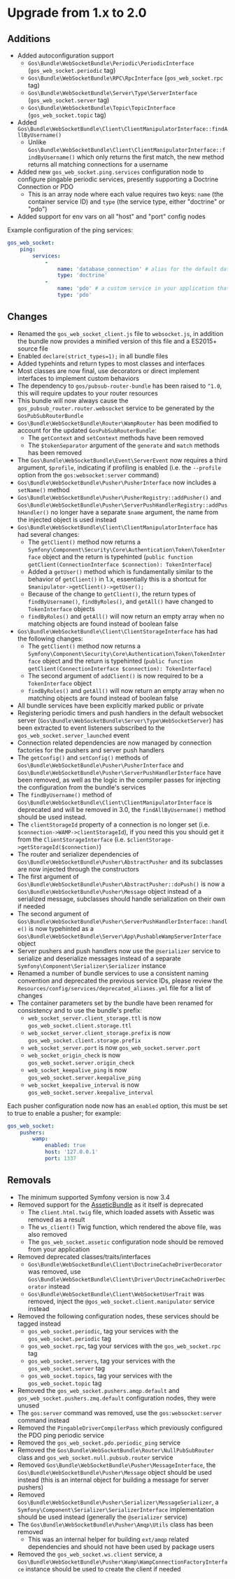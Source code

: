 # Upgrade from 1.x to 2.0

## Additions

- Added autoconfiguration support
    - `Gos\Bundle\WebSocketBundle\Periodic\PeriodicInterface` (`gos_web_socket.periodic` tag)
    - `Gos\Bundle\WebSocketBundle\RPC\RpcInterface` (`gos_web_socket.rpc` tag)
    - `Gos\Bundle\WebSocketBundle\Server\Type\ServerInterface` (`gos_web_socket.server` tag)
    - `Gos\Bundle\WebSocketBundle\Topic\TopicInterface` (`gos_web_socket.topic` tag)
- Added `Gos\Bundle\WebSocketBundle\Client\ClientManipulatorInterface::findAllByUsername()`
    - Unlike `Gos\Bundle\WebSocketBundle\Client\ClientManipulatorInterface::findByUsername()` which only returns the first match, the new method returns all matching connections for a username
- Added new `gos_web_socket.ping.services` configuration node to configure pingable periodic services, presently supporting a Doctrine Connection or PDO
    - This is an array node where each value requires two keys: `name` (the container service ID) and `type` (the service type, either "doctrine" or "pdo")
- Added support for env vars on all "host" and "port" config nodes
    
Example configuration of the ping services:

```yaml
gos_web_socket:
    ping:
        services:
            -
                name: 'database_connection' # alias for the default database connection created by the DoctrineBundle
                type: 'doctrine'
            -
                name: 'pdo' # a custom service in your application that is a PDO connection
                type: 'pdo'

```

## Changes

- Renamed the `gos_web_socket_client.js` file to `websocket.js`, in addition the bundle now provides a minified version of this file and a ES2015+ source file
- Enabled `declare(strict_types=1);` in all bundle files
- Added typehints and return types to most classes and interfaces
- Most classes are now final, use decorators or direct implement interfaces to implement custom behaviors
- The dependency to `gos/pubsub-router-bundle` has been raised to `^1.0`, this will require updates to your router resources
- This bundle will now always cause the `gos_pubsub_router.router.websocket` service to be generated by the `GosPubSubRouterBundle`
- `Gos\Bundle\WebSocketBundle\Router\WampRouter` has been modified to account for the updated `GosPubSubRouterBundle`:
    - The `getContext` and `setContext` methods have been removed
    - The `$tokenSeparator` argument of the `generate` and `match` methods has been removed
- The `Gos\Bundle\WebSocketBundle\Event\ServerEvent` now requires a third argument, `$profile`, indicating if profiling is enabled (i.e. the `--profile` option from the `gos:websocket:server` command)
- `Gos\Bundle\WebSocketBundle\Pusher\PusherInterface` now includes a `setName()` method
- `Gos\Bundle\WebSocketBundle\Pusher\PusherRegistry::addPusher()` and `Gos\Bundle\WebSocketBundle\Pusher\ServerPushHandlerRegistry::addPushHandler()` no longer have a separate `$name` argument, the name from the injected object is used instead
- `Gos\Bundle\WebSocketBundle\Client\ClientManipulatorInterface` has had several changes:
    - The `getClient()` method now returns a `Symfony\Component\Security\Core\Authentication\Token\TokenInterface` object and the return is typehinted (`public function getClient(ConnectionInterface $connection): TokenInterface`)
    - Added a `getUser()` method which is fundamentally similar to the behavior of `getClient()` in 1.x, essentially this is a shortcut for `$manipulator->getClient()->getUser();`
    - Because of the change to `getClient()`, the return types of `findByUsername()`, `findByRoles()`, and `getAll()` have changed to `TokenInterface` objects
    - `findByRoles()` and `getAll()` will now return an empty array when no matching objects are found instead of boolean false
- `Gos\Bundle\WebSocketBundle\Client\ClientStorageInterface` has had the following changes:
    - The `getClient()` method now returns a `Symfony\Component\Security\Core\Authentication\Token\TokenInterface` object and the return is typehinted (`public function getClient(ConnectionInterface $connection): TokenInterface`)
    - The second argument of `addClient()` is now required to be a `TokenInterface` object
    - `findByRoles()` and `getAll()` will now return an empty array when no matching objects are found instead of boolean false
- All bundle services have been explicitly marked public or private
- Registering periodic timers and push handlers in the default websocket server (`Gos\Bundle\WebSocketBundle\Server\Type\WebSocketServer`) has been extracted to event listeners subscribed to the `gos_web_socket.server_launched` event
- Connection related dependencies are now managed by connection factories for the pushers and server push handlers
- The `getConfig()` and `setConfig()` methods of `Gos\Bundle\WebSocketBundle\Pusher\PusherInterface` and `Gos\Bundle\WebSocketBundle\Pusher\ServerPushHandlerInterface` have been removed, as well as the logic in the compiler passes for injecting the configuration from the bundle's services
- The `findByUsername()` method of `Gos\Bundle\WebSocketBundle\Client\ClientManipulatorInterface` is deprecated and will be removed in 3.0, the `findAllByUsername()` method should be used instead.
- The `clientStorageId` property of a connection is no longer set (i.e. `$connection->WAMP->clientStorageId`), if you need this you should get it from the `ClientStorageInterface` (i.e. `$clientStorage->getStorageId($connection)`)
- The router and serializer dependencies of `Gos\Bundle\WebSocketBundle\Pusher\AbstractPusher` and its subclasses are now injected through the constructors
- The first argument of `Gos\Bundle\WebSocketBundle\Pusher\AbstractPusher::doPush()` is now a `Gos\Bundle\WebSocketBundle\Pusher\Message` object instead of a serialized message, subclasses should handle serialization on their own if needed
- The second argument of `Gos\Bundle\WebSocketBundle\Pusher\ServerPushHandlerInterface::handle()` is now typehinted as a `Gos\Bundle\WebSocketBundle\Server\App\PushableWampServerInterface` object
- Server pushers and push handlers now use the `@serializer` service to serialize and deserialize messages instead of a separate `Symfony\Component\Serializer\Serializer` instance
- Renamed a number of bundle services to use a consistent naming convention and deprecated the previous service IDs, please review the `Resources/config/services/deprecated_aliases.yml` file for a list of changes
- The container parameters set by the bundle have been renamed for consistency and to use the bundle's prefix:
    - `web_socket_server.client_storage.ttl` is now `gos_web_socket.client.storage.ttl`
    - `web_socket_server.client_storage.prefix` is now `gos_web_socket.client.storage.prefix`
    - `web_socket_server.port` is now `gos_web_socket.server.port`
    - `web_socket_origin_check` is now `gos_web_socket.server.origin_check`
    - `web_socket_keepalive_ping` is now `gos_web_socket.server.keepalive_ping`
    - `web_socket_keepalive_interval` is now `gos_web_socket.server.keepalive_interval`

Each pusher configuration node now has an `enabled` option, this must be set to true to enable a pusher; for example:

```yaml
gos_web_socket:
    pushers:
        wamp:
            enabled: true
            host: '127.0.0.1'
            port: 1337
```

## Removals

- The minimum supported Symfony version is now 3.4
- Removed support for the [AsseticBundle](https://github.com/symfony/assetic-bundle) as it itself is deprecated
    - The `client.html.twig` file, which loaded assets with Assetic was removed as a result
    - The `ws_client()` Twig function, which rendered the above file, was also removed
    - The `gos_web_socket.assetic` configuration node should be removed from your application
- Removed deprecated classes/traits/interfaces
    - `Gos\Bundle\WebSocketBundle\Client\DoctrineCacheDriverDecorator` was removed, use `Gos\Bundle\WebSocketBundle\Client\Driver\DoctrineCacheDriverDecorator` instead
    - `Gos\Bundle\WebSocketBundle\Client\WebSocketUserTrait` was removed, inject the `@gos_web_socket.client.manipulator` service instead
- Removed the following configuration nodes, these services should be tagged instead
    - `gos_web_socket.periodic`, tag your services with the `gos_web_socket.periodic` tag
    - `gos_web_socket.rpc`, tag your services with the `gos_web_socket.rpc` tag
    - `gos_web_socket.servers`, tag your services with the `gos_web_socket.server` tag
    - `gos_web_socket.topics`, tag your services with the `gos_web_socket.topic` tag
- Removed the `gos_web_socket.pushers.amqp.default` and `gos_web_socket.pushers.zmq.default` configuration nodes, they were unused
- The `gos:server` command was removed, use the `gos:websocket:server` command instead
- Removed the `PingableDriverCompilerPass` which previously configured the PDO ping periodic service
- Removed the `gos_web_socket.pdo.periodic_ping` service 
- Removed the `Gos\Bundle\WebSocketBundle\Router\NullPubSubRouter` class and `gos_web_socket.null.pubsub.router` service
- Removed `Gos\Bundle\WebSocketBundle\Pusher\MessageInterface`, the `Gos\Bundle\WebSocketBundle\Pusher\Message` object should be used instead (this is an internal object for building a message for server pushers)
- Removed `Gos\Bundle\WebSocketBundle\Pusher\Serializer\MessageSerializer`, a `Symfony\Component\Serializer\SerializerInterface` implementation should be used instead (generally the `@serializer` service)
- The `Gos\Bundle\WebSocketBundle\Pusher\Amqp\Utils` class has been removed
    - This was an internal helper for building `ext/amqp` related dependencies and should not have been used by package users
- Removed the `gos_web_socket.ws.client` service, a `Gos\Bundle\WebSocketBundle\Pusher\Wamp\WampConnectionFactoryInterface` instance should be used to create the client if needed
